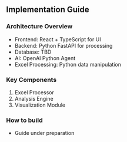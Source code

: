 ## Implementation Guide

### Architecture Overview
- Frontend: React + TypeScript for UI
- Backend: Python FastAPI for processing
- Database: TBD
- AI: OpenAI Python Agent
- Excel Processing: Python data manipulation

### Key Components
1. Excel Processor
2. Analysis Engine
3. Visualization Module

### How to build
- Guide under preparation
